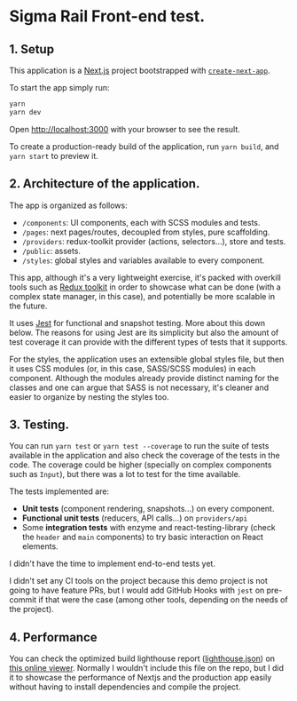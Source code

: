# Sigma Rail Front-end test.

## 1. Setup

This application is a [Next.js](https://nextjs.org/) project bootstrapped with [`create-next-app`](https://github.com/vercel/next.js/tree/canary/packages/create-next-app).

To start the app simply run:

```bash
yarn
yarn dev
```

Open [http://localhost:3000](http://localhost:3000) with your browser to see the result.

To create a production-ready build of the application, run `yarn build`, and `yarn start` to preview it.

## 2. Architecture of the application.

The app is organized as follows:

- `/components`: UI components, each with SCSS modules and tests.
- `/pages`: next pages/routes, decoupled from styles, pure scaffolding.
- `/providers`: redux-toolkit provider (actions, selectors...), store and tests.
- `/public`: assets.
- `/styles`: global styles and variables available to every component.

This app, although it's a very lightweight exercise, it's packed with overkill tools such as [Redux toolkit](https://redux-toolkit.js.org/) in order to showcase what can be done (with a complex state manager, in this case), and potentially be more scalable in the future.

It uses [Jest](https://jestjs.io/) for functional and snapshot testing. More about this down below. The reasons for using Jest are its simplicity but also the amount of test coverage it can provide with the different types of tests that it supports.

For the styles, the application uses an extensible global styles file, but then it uses CSS modules (or, in this case, SASS/SCSS modules) in each component. Although the modules already provide distinct naming for the classes and one can argue that SASS is not necessary, it's cleaner and easier to organize by nesting the styles too.

## 3. Testing.

You can run `yarn test` or `yarn test --coverage` to run the suite of tests available in the application and also check the coverage of the tests in the code. The coverage could be higher (specially on complex components such as `Input`), but there was a lot to test for the time available.

The tests implemented are:
- **Unit tests** (component rendering, snapshots...) on every component.
- **Functional unit tests** (reducers, API calls...) on `providers/api`
- Some **integration tests** with enzyme and react-testing-library (check the `header` and `main` components) to try basic interaction on React elements.

I didn't have the time to implement end-to-end tests yet.
<!-- TODO: implement those! -->
I didn't set any CI tools on the project because this demo project is not going to have feature PRs, but I would add GitHub Hooks with `jest` on pre-commit if that were the case (among other tools, depending on the needs of the project).

## 4. Performance

You can check the optimized build lighthouse report ([lighthouse.json](./lighthouse.json)) on [this online viewer](https://googlechrome.github.io/lighthouse/viewer/). Normally I wouldn't include this file on the repo, but I did it to showcase the performance of Nextjs and the production app easily without having to install dependencies and compile the project.
